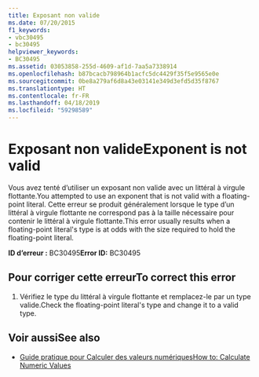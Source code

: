 ```yaml
---
title: Exposant non valide
ms.date: 07/20/2015
f1_keywords:
- vbc30495
- bc30495
helpviewer_keywords:
- BC30495
ms.assetid: 03053858-255d-4609-af1d-7aa5a7338914
ms.openlocfilehash: b87bcacb798964b1acfc5dc4429f35f5e9565e0e
ms.sourcegitcommit: 0be8a279af6d8a43e03141e349d3efd5d35f8767
ms.translationtype: HT
ms.contentlocale: fr-FR
ms.lasthandoff: 04/18/2019
ms.locfileid: "59298589"
---
```

# <a name="exponent-is-not-valid"></a><span data-ttu-id="3c8a0-102">Exposant non valide</span><span class="sxs-lookup"><span data-stu-id="3c8a0-102">Exponent is not valid</span></span>
<span data-ttu-id="3c8a0-103">Vous avez tenté d’utiliser un exposant non valide avec un littéral à virgule flottante.</span><span class="sxs-lookup"><span data-stu-id="3c8a0-103">You attempted to use an exponent that is not valid with a floating-point literal.</span></span> <span data-ttu-id="3c8a0-104">Cette erreur se produit généralement lorsque le type d’un littéral à virgule flottante ne correspond pas à la taille nécessaire pour contenir le littéral à virgule flottante.</span><span class="sxs-lookup"><span data-stu-id="3c8a0-104">This error usually results when a floating-point literal's type is at odds with the size required to hold the floating-point literal.</span></span>  
  
 <span data-ttu-id="3c8a0-105">**ID d’erreur :** BC30495</span><span class="sxs-lookup"><span data-stu-id="3c8a0-105">**Error ID:** BC30495</span></span>  
  
## <a name="to-correct-this-error"></a><span data-ttu-id="3c8a0-106">Pour corriger cette erreur</span><span class="sxs-lookup"><span data-stu-id="3c8a0-106">To correct this error</span></span>  
  
1. <span data-ttu-id="3c8a0-107">Vérifiez le type du littéral à virgule flottante et remplacez-le par un type valide.</span><span class="sxs-lookup"><span data-stu-id="3c8a0-107">Check the floating-point literal's type and change it to a valid type.</span></span>  
  
## <a name="see-also"></a><span data-ttu-id="3c8a0-108">Voir aussi</span><span class="sxs-lookup"><span data-stu-id="3c8a0-108">See also</span></span>

- [<span data-ttu-id="3c8a0-109">Guide pratique pour Calculer des valeurs numériques</span><span class="sxs-lookup"><span data-stu-id="3c8a0-109">How to: Calculate Numeric Values</span></span>](../../visual-basic/programming-guide/language-features/operators-and-expressions/how-to-calculate-numeric-values.md)
